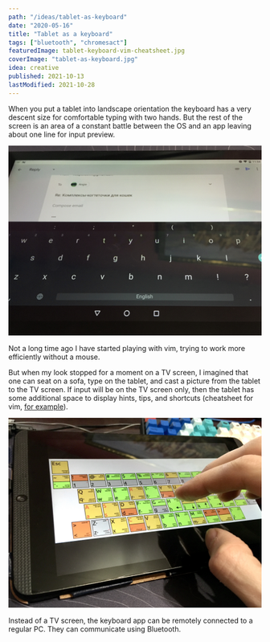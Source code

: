 ```yaml
---
path: "/ideas/tablet-as-keyboard"
date: "2020-05-16"
title: "Tablet as a keyboard"
tags: ["bluetooth", "chromesact"]
featuredImage: tablet-keyboard-vim-cheatsheet.jpg
coverImage: "tablet-as-keyboard.jpg"
idea: creative
published: 2021-10-13
lastModified: 2021-10-28
---
```


When you put a tablet into landscape orientation the keyboard has a very descent sizе for comfortable typing with two hands. But the rest of the screen is an area of a constant battle between the OS and an app leaving about one line for input preview.

![Default keyboard](./tablet-keyboard.jpg)

Not a long time ago I have started playing with vim, trying to work more efficiently without a mouse.

But when my look stopped for a moment on a TV screen, I imagined that one can seat on a sofa, type on the tablet, and cast a picture from the tablet to the TV screen. If input will be on the TV screen only, then the tablet has some additional space to display hints, tips, and shortcuts (cheatsheet for vim, [for example](https://hamwaves.com/vim.tutorial/en/index.html)).

![Vim cheat sheet](./tablet-keyboard-vim-cheatsheet.jpg)

Instead of a TV screen, the keyboard app can be remotely connected to a regular PC. They can communicate using Bluetooth.
